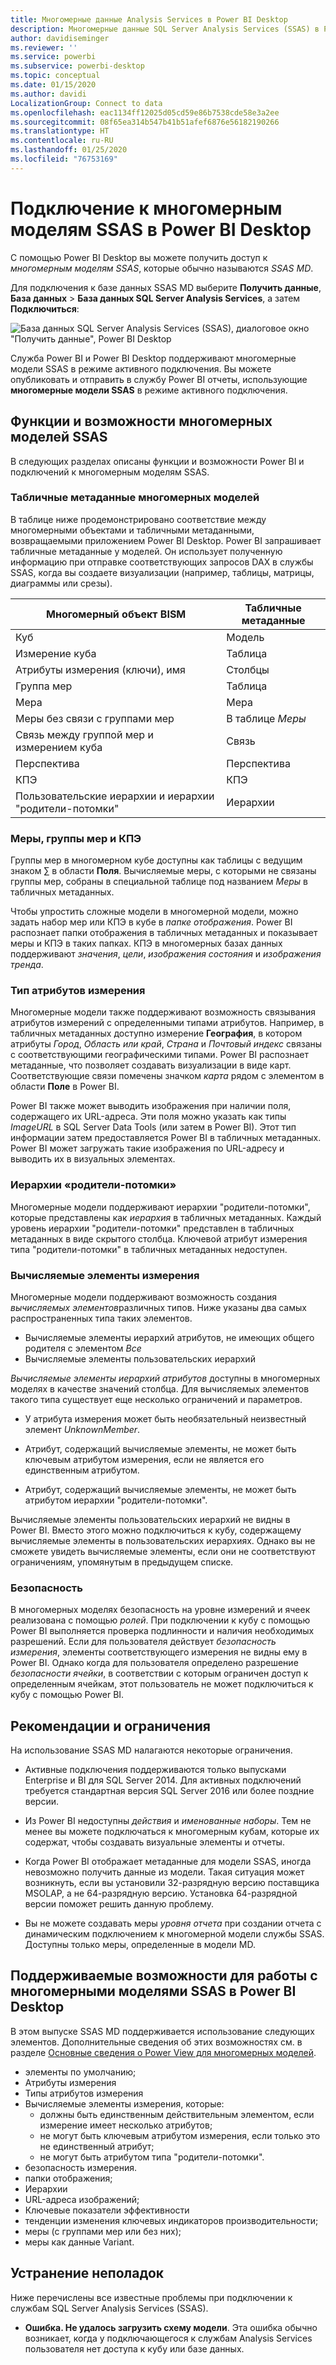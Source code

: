 ```yaml
---
title: Многомерные данные Analysis Services в Power BI Desktop
description: Многомерные данные SQL Server Analysis Services (SSAS) в Power BI Desktop
author: davidiseminger
ms.reviewer: ''
ms.service: powerbi
ms.subservice: powerbi-desktop
ms.topic: conceptual
ms.date: 01/15/2020
ms.author: davidi
LocalizationGroup: Connect to data
ms.openlocfilehash: eac1134ff12025d05cd59e86b7538cde58e3a2ee
ms.sourcegitcommit: 08f65ea314b547b41b51afef6876e56182190266
ms.translationtype: HT
ms.contentlocale: ru-RU
ms.lasthandoff: 01/25/2020
ms.locfileid: "76753169"
---
```

# <a name="connect-to-ssas-multidimensional-models-in-power-bi-desktop"></a>Подключение к многомерным моделям SSAS в Power BI Desktop

С помощью Power BI Desktop вы можете получить доступ к *многомерным моделям SSAS*, которые обычно называются *SSAS MD*.

Для подключения к базе данных SSAS MD выберите **Получить данные**, **База данных** > **База данных SQL Server Analysis Services**, а затем **Подключиться**:

![База данных SQL Server Analysis Services (SSAS), диалоговое окно "Получить данные", Power BI Desktop](media/desktop-ssas-multidimensional/ssas-multidimensional-2.png)

Служба Power BI и Power BI Desktop поддерживают многомерные модели SSAS в режиме активного подключения. Вы можете опубликовать и отправить в службу Power BI отчеты, использующие **многомерные модели SSAS** в режиме активного подключения.

## <a name="capabilities-and-features-of-ssas-md"></a>Функции и возможности многомерных моделей SSAS

В следующих разделах описаны функции и возможности Power BI и подключений к многомерным моделям SSAS.

### <a name="tabular-metadata-of-multidimensional-models"></a>Табличные метаданные многомерных моделей

В таблице ниже продемонстрировано соответствие между многомерными объектами и табличными метаданными, возвращаемыми приложением Power BI Desktop. Power BI запрашивает табличные метаданные у моделей. Он использует полученную информацию при отправке соответствующих запросов DAX в службы SSAS, когда вы создаете визуализации (например, таблицы, матрицы, диаграммы или срезы).

| Многомерный объект BISM | Табличные метаданные |
| --- | --- |
| Куб |Модель |
| Измерение куба |Таблица |
| Атрибуты измерения (ключи), имя |Столбцы |
| Группа мер |Таблица |
| Мера |Мера |
| Меры без связи с группами мер |В таблице *Меры* |
| Связь между группой мер и измерением куба |Связь |
| Перспектива |Перспектива |
| КПЭ |КПЭ |
| Пользовательские иерархии и иерархии "родители-потомки" |Иерархии |

### <a name="measures-measure-groups-and-kpis"></a>Меры, группы мер и КПЭ

Группы мер в многомерном кубе доступны как таблицы с ведущим знаком ∑ в области **Поля**. Вычисляемые меры, с которыми не связаны группы мер, собраны в специальной таблице под названием *Меры* в табличных метаданных.

Чтобы упростить сложные модели в многомерной модели, можно задать набор мер или КПЭ в кубе в *папке отображения*. Power BI распознает папки отображения в табличных метаданных и показывает меры и КПЭ в таких папках. КПЭ в многомерных базах данных поддерживают *значения*, *цели*, *изображения состояния* и *изображения тренда*.

### <a name="dimension-attribute-type"></a>Тип атрибутов измерения

Многомерные модели также поддерживают возможность связывания атрибутов измерений с определенными типами атрибутов. Например, в табличных метаданных доступно измерение **География**, в котором атрибуты *Город*, *Область или край*, *Страна* и *Почтовый индекс* связаны с соответствующими географическими типами. Power BI распознает метаданные, что позволяет создавать визуализации в виде карт. Соответствующие связи помечены значком *карта* рядом с элементом в области **Поле** в Power BI.

Power BI также может выводить изображения при наличии поля, содержащего их URL-адреса. Эти поля можно указать как типы *ImageURL* в SQL Server Data Tools (или затем в Power BI). Этот тип информации затем предоставляется Power BI в табличных метаданных. Power BI может загружать такие изображения по URL-адресу и выводить их в визуальных элементах.

### <a name="parent-child-hierarchies"></a>Иерархии «родители-потомки»

Многомерные модели поддерживают иерархии "родители-потомки", которые представлены как *иерархия* в табличных метаданных. Каждый уровень иерархии "родители-потомки" представлен в табличных метаданных в виде скрытого столбца. Ключевой атрибут измерения типа "родители-потомки" в табличных метаданных недоступен.

### <a name="dimension-calculated-members"></a>Вычисляемые элементы измерения

Многомерные модели поддерживают возможность создания *вычисляемых элементов*различных типов. Ниже указаны два самых распространенных типа таких элементов.

* Вычисляемые элементы иерархий атрибутов, не имеющих общего родителя с элементом *Все*
* Вычисляемые элементы пользовательских иерархий

*Вычисляемые элементы иерархий атрибутов* доступны в многомерных моделях в качестве значений столбца. Для вычисляемых элементов такого типа существует еще несколько ограничений и параметров.

* У атрибута измерения может быть необязательный неизвестный элемент *UnknownMember*.

* Атрибут, содержащий вычисляемые элементы, не может быть ключевым атрибутом измерения, если не является его единственным атрибутом.

* Атрибут, содержащий вычисляемые элементы, не может быть атрибутом иерархии "родители-потомки".

Вычисляемые элементы пользовательских иерархий не видны в Power BI. Вместо этого можно подключиться к кубу, содержащему вычисляемые элементы в пользовательских иерархиях. Однако вы не сможете увидеть вычисляемые элементы, если они не соответствуют ограничениям, упомянутым в предыдущем списке.

### <a name="security"></a>Безопасность

В многомерных моделях безопасность на уровне измерений и ячеек реализована с помощью *ролей*. При подключении к кубу с помощью Power BI выполняется проверка подлинности и наличия необходимых разрешений. Если для пользователя действует *безопасность измерения*, элементы соответствующего измерения не видны ему в Power BI. Однако когда для пользователя определено разрешение *безопасности ячейки*, в соответствии с которым ограничен доступ к определенным ячейкам, этот пользователь не может подключиться к кубу с помощью Power BI.

## <a name="considerations-and-limitations"></a>Рекомендации и ограничения

На использование SSAS MD налагаются некоторые ограничения.

* Активные подключения поддерживаются только выпусками Enterprise и BI для SQL Server 2014. Для активных подключений требуется стандартная версия SQL Server 2016 или более поздние версии.

* Из Power BI недоступны *действия* и *именованные наборы*. Тем не менее вы можете подключаться к многомерным кубам, которые их содержат, чтобы создавать визуальные элементы и отчеты.

* Когда Power BI отображает метаданные для модели SSAS, иногда невозможно получить данные из модели. Такая ситуация может возникнуть, если вы установили 32-разрядную версию поставщика MSOLAP, а не 64-разрядную версию. Установка 64-разрядной версии поможет решить данную проблему.

* Вы не можете создавать меры *уровня отчета* при создании отчета с динамическим подключением к многомерной модели службы SSAS. Доступны только меры, определенные в модели MD.

## <a name="supported-features-of-ssas-md-in-power-bi-desktop"></a>Поддерживаемые возможности для работы с многомерными моделями SSAS в Power BI Desktop

В этом выпуске SSAS MD поддерживается использование следующих элементов. Дополнительные сведения об этих возможностях см. в разделе [Основные сведения о Power View для многомерных моделей](/sql/analysis-services/multidimensional-models/understanding-power-view-for-multidimensional-models?view=sql-server-2014).

* элементы по умолчанию;
* Атрибуты измерения
* Типы атрибутов измерения
* Вычисляемые элементы измерения, которые:
  * должны быть единственным действительным элементом, если измерение имеет несколько атрибутов;
  * не могут быть ключевым атрибутом измерения, если только это не единственный атрибут;
  * не могут быть атрибутом типа "родители-потомки".
* безопасность измерения.
* папки отображения;
* Иерархии
* URL-адреса изображений;
* Ключевые показатели эффективности
* тенденции изменения ключевых индикаторов производительности;
* меры (с группами мер или без них);
* меры как данные Variant.

## <a name="troubleshooting"></a>Устранение неполадок

Ниже перечислены все известные проблемы при подключении к службам SQL Server Analysis Services (SSAS).

* **Ошибка. Не удалось загрузить схему модели**. Эта ошибка обычно возникает, когда у подключающегося к службам Analysis Services пользователя нет доступа к кубу или базе данных.
